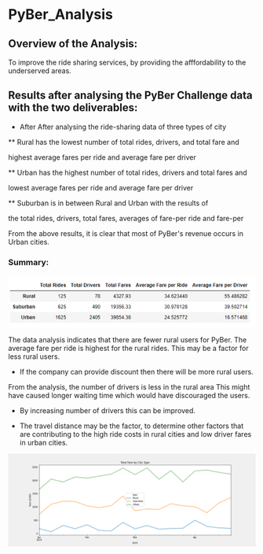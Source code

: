# PyBer_Analysis

## Overview of the Analysis:

To improve the ride sharing services, by providing the afffordability to the underserved areas.


## Results after analysing the PyBer Challenge data with the two deliverables:


* After After analysing the ride-sharing data of three types of city 

** Rural has the lowest number of total rides, drivers, and total fare and 
 
 highest average fares per ride and average fare per driver

** Urban has the highest number of total rides, drivers and total fares and 
 
  lowest average fares per ride and average fare per driver
 
** Suburban is in between Rural and Urban with the results of 

 the total rides, drivers, total fares, averages of fare-per ride and fare-per
  
 From the above results, it is clear that most of PyBer's revenue occurs in Urban cities.
 
 
  
 ### Summary:
 
 ![plot1](Images/summary_dataframe.png)

The data analysis indicates that there are fewer rural users for PyBer.
The average fare per ride is highest for the rural rides.
This may be a factor for less rural users.
   * If the company can provide discount then there will be more rural users.  
 
From the analysis, the number of drivers is less in the rural area 
This might have caused longer waiting time which would have discouraged the users. 
  * By increasing number of drivers this can be improved.
  
  * The travel distance may be the factor, to determine other factors that are 
 contributing to the high ride costs in rural cities and low driver fares in urban cities.
  
  ![plot2](Images/PyBer_weekly_fare_summary.png)
